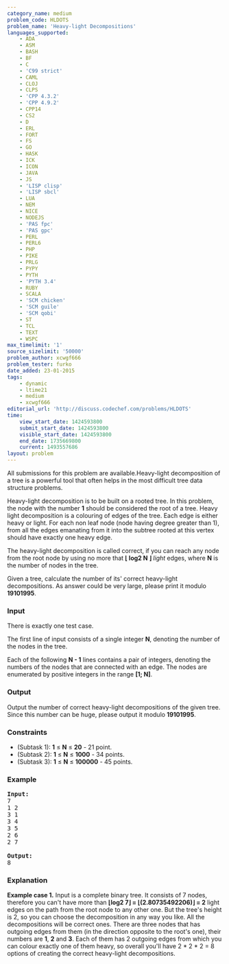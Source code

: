 ```yaml
---
category_name: medium
problem_code: HLDOTS
problem_name: 'Heavy-light Decompositions'
languages_supported:
    - ADA
    - ASM
    - BASH
    - BF
    - C
    - 'C99 strict'
    - CAML
    - CLOJ
    - CLPS
    - 'CPP 4.3.2'
    - 'CPP 4.9.2'
    - CPP14
    - CS2
    - D
    - ERL
    - FORT
    - FS
    - GO
    - HASK
    - ICK
    - ICON
    - JAVA
    - JS
    - 'LISP clisp'
    - 'LISP sbcl'
    - LUA
    - NEM
    - NICE
    - NODEJS
    - 'PAS fpc'
    - 'PAS gpc'
    - PERL
    - PERL6
    - PHP
    - PIKE
    - PRLG
    - PYPY
    - PYTH
    - 'PYTH 3.4'
    - RUBY
    - SCALA
    - 'SCM chicken'
    - 'SCM guile'
    - 'SCM qobi'
    - ST
    - TCL
    - TEXT
    - WSPC
max_timelimit: '1'
source_sizelimit: '50000'
problem_author: xcwgf666
problem_tester: furko
date_added: 23-01-2015
tags:
    - dynamic
    - ltime21
    - medium
    - xcwgf666
editorial_url: 'http://discuss.codechef.com/problems/HLDOTS'
time:
    view_start_date: 1424593800
    submit_start_date: 1424593800
    visible_start_date: 1424593800
    end_date: 1735669800
    current: 1493557686
layout: problem
---
```

All submissions for this problem are available.Heavy-light decomposition of a tree is a powerful tool that often helps in the most difficult tree data structure problems.

Heavy-light decomposition is to be built on a rooted tree. In this problem, the node with the number **1** should be considered the root of a tree. Heavy light decomposition is a colouring of edges of the tree. Each edge is either heavy or light. For each non leaf node (node having degree greater than 1), from all the edges emanating from it into the subtree rooted at this vertex should have exactly one heavy edge.

The heavy-light decomposition is called correct, if you can reach any node from the root node by using no more that **⌊ log2 N ⌋** *light* edges, where **N** is the number of nodes in the tree.

Given a tree, calculate the number of its' correct heavy-light decompositions. As answer could be very large, please print it modulo **19101995**.

### Input

There is exactly one test case.

The first line of input consists of a single integer **N**, denoting the number of the nodes in the tree.

Each of the following **N - 1** lines contains a pair of integers, denoting the numbers of the nodes that are connected with an edge. The nodes are enumerated by positive integers in the range **\[1; N\]**.

### Output

Output the number of correct heavy-light decompositions of the given tree. Since this number can be huge, please output it modulo **19101995**.

### Constraints

- (Subtask 1): **1** ≤ **N** ≤ **20** - 21 point.
- (Subtask 2): **1** ≤ **N** ≤ **1000** - 34 points.
- (Subtask 3): **1** ≤ **N** ≤ **100000** - 45 points.

### Example

<pre><b>Input:</b>
7
1 2
3 1
3 4
3 5
2 6
2 7

<b>Output:</b>
8
</pre>
### Explanation

**Example case 1.** Input is a complete binary tree. It consists of 7 nodes, therefore you can't have more than **⌊log2 7⌋ = ⌊(2.80735492206)⌋ = 2**  light edges on the path from the root node to any other one. But the tree's height is 2, so you can choose the decomposition in any way you like. All the decompositions will be correct ones. There are three nodes that has outgoing edges from them (in the direction opposite to the root's one), their numbers are **1**, **2** and **3**. Each of them has 2 outgoing edges from which you can colour exactly one of them heavy, so overall you'll have 2 \* 2 \* 2 = 8 options of creating the correct heavy-light decompositions.
